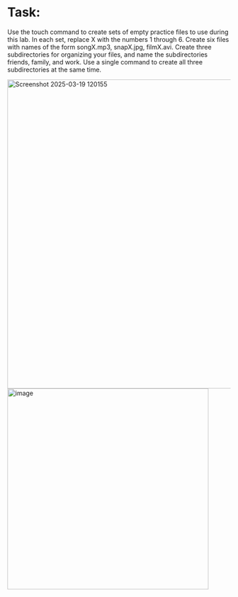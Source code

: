 # Task:
Use the touch command to create sets of empty practice files to use during this lab. In each set, replace X with the numbers 1 through 6. Create six files with names of the form songX.mp3, snapX.jpg, filmX.avi. 
Create three subdirectories for organizing your files, and name the subdirectories friends, family, and work. Use a single command to create all three subdirectories at the same time.


<img width="698" alt="Screenshot 2025-03-19 120155" src="https://github.com/user-attachments/assets/b345ad80-4bcf-4b83-b02f-b050a335fb4d" />
<img width="454" alt="image" src="https://github.com/user-attachments/assets/35bfdf03-8411-4f2b-a1dd-4d4d1e77689d" />
